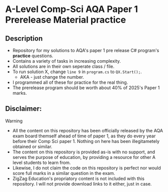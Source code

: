 # A-Level Comp-Sci AQA Paper 1 Prerelease Material practice
## Description
 - Repository for my solutions to AQA's paper 1 pre release C# program's **practice** questions.
 - Contains a variety of tasks in increasing complexity.
 - All solutions are in their own seperate class / file.
 - To run solution X, change `line 9` in `program.cs` to `QX.Start();`.
     - AKA - just change the number.
 - I programmed all of these for practice for the real thing.
 - The prerelease program should be worth about 40% of 2025's Paper 1 marks.

## Disclaimer:
> [!WARNING]
> - All the content on this repository has been officially released by the AQA exam board themself ahead of time of paper 1, as they do every year before their Comp Sci paper 1. Nothing on here has been illegitametely obtained or similar.
> - The content on this repository is provided as-is with no support, and serves the purpose of education, by providing a resource for other A level students to learn from.
> - Likewise, I do not claim the code on this repository is perfect nor would score full marks in a similar question in the exam.
> - ZigZag Education's propriatory content is not included with this repository. I will not provide download links to it either, just in case.
